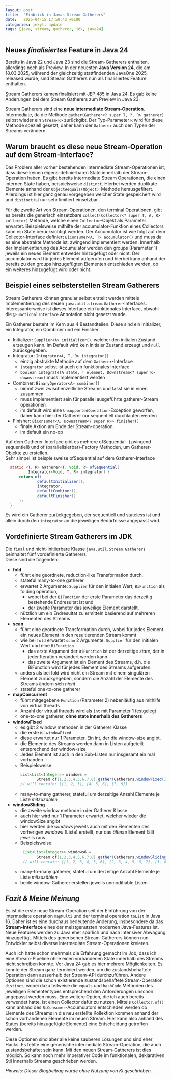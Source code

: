 ```yaml
---
layout: post
title:  "Einblick in Javas Stream Gatherers"
date:   2025-04-15 17:50:42 +0100
categories: jekyll update
tags: [java, stream, gatherer, jdk, java24]
---
```


## Neues _finalisiertes_ Feature in Java 24

Bereits in Java 22 und Java 23 sind die Stream-Gatherers enthalten, allerdings noch als Preview.
In der neuesten **Java Version 24**, die am 18.03.2025, während der gleichzeitig stattfindenden JavaOne 2025, 
released wurde, sind Stream Gatherers nun als finalisiertes Feature enthalten.

Stream Gatherers kamen finalisiert mit [JEP 485](https://openjdk.org/jeps/485) in Java 24. 
Es gab keine Änderungen bei dem Stream Gatherers zum Preview in Java 23.

Stream Gatherers sind eine **neue intermediate Stream-Operation**. Intermediate, da die Methode `gather(Gatherer<? super T, ?, R> gatherer)`
selbst wieder ein `Stream<R>` zurückgibt. Der Typ-Parameter `R` wird für diese Methode speziell gesetzt, daher kann der `Gatherer`
auch den Typen der Streams verändern.

## Warum braucht es diese neue Stream-Operation auf dem Stream-Interface?

Das Problem aller vorher bestehenden intermediate Stream-Operationen ist, dass diese keinen eigens-definierbaren State innerhalb der Stream-Operation haben.
Es gibt bereits ìntermediate Stream Operationen, die einen internen State haben, beispielsweise `distinct`. Hierbei werden duplikate Elemente anhand der 
`Object#equals(Object)`-Methode herausgefiltert. Allerdings ist hier ganz genau vorgegeben welcher State gespeichert wird und `distinct` ist nur sehr limitiert einsetzbar.

Für die zweite Art von Stream-Operationen, den terminal Operationen, gibt es bereits die generisch einsetzbare `collect(Collector<? super T, A, R> collector)` Methode,
welche einen `Collector`-Objekt als Parameter erwartet. Beispielsweise mithilfe der accumulator-Funktion eines Collectors kann ein State berücksichtigt werden.
Der Accumulator ist wie folgt auf dem Collector-Interface definiert `BiConsumer<A, T> accumulator()` und muss da es eine abstrakte Methode ist, zwingend implementiert werden.
Innerhalb der Implementierung des Accumulator werden den groups (Parameter 1) jeweils ein neues Element entweder hinzugefügt oder nicht. Der accumulator wird für jedes Element aufgerufen
und hierbei kann anhand der bereits zu den groups hinzugefügten Elementen entschieden werden, ob ein weiteres hinzugefügt wird oder nicht. 

## Beispiel eines selbsterstellen Stream Gatherers

Stream Gatherers können granular selbst erstellt werden mittels Implementierung des neuen `java.util.stream.Gatherer`-Interfaces.
Interessanterweise ist dieses Interface ein funktionales Interface, obwohl die `@FunctionalInterface` Annotation nicht gesetzt wurde.

Ein Gatherer besteht im Kern aus 4 Bestandteilen. Diese sind ein Initializer, ein Integrator, ein Combiner und ein Finisher.
  - Initializer: `Supplier<A> initializer()`, welcher den initialen Zustand erzeugen kann. Im Default wird kein initialer Zustand erzeugt und `null` zurückgegeben.
  - Integrator: `Integrator<A, T, R> integrator()`
    - einzig abstrakte Methode auf dem `Gatherer`-Interface
    - `Integrator` selbst ist auch ein funktionales Interface
    - `boolean integrate(A state, T element, Downstream<? super R> downstream)` muss implementiert werden
  - Combiner: `BinaryOperator<A> combiner()`
    - nimmt zwei zwischenzeitliche Streams und fasst sie in einen zusammen
    - muss implementiert sein für parallel ausgeführte gatherer-Stream operationen
    - im default wird eine `UnsupportedOperation`-Exception geworfen, daher kann hier der Gatherer nur sequentiell durchlaufen werden
  - Finisher: `BiConsumer<A, Downstream<? super R>> finisher()`
    - finale Aktion am Ende der Stream-operation.
    - im default ein no-op

Auf dem Gatherer-Interface gibt es mehrere ofSequential- (zwingend sequentiell) und of (parallelisierbar)-Factory Methoden, um Gatherer-Objekte zu erstellen.  
Sehr simpel ist beispielsweise ofSequential auf dem Gatherer-Interface
```java 
  static <T, R> Gatherer<T, Void, R> ofSequential(
          Integrator<Void, T, R> integrator) {
      return of(
              defaultInitializer(),
              integrator,
              defaultCombiner(),
              defaultFinisher()
      );
  }
```
Es wird ein Gatherer zurückgegeben, der sequentiell und stateless ist und allein durch den ``integrator`` an die jeweiligen Bedürfnisse angepasst wird. 


## Vordefinierte Stream Gatherers im JDK

Die `final` und nicht-initiierbare Klasse `java.util.Stream.Gatherers` beinhaltet fünf vordefinierte Gatherers.  
Diese sind die folgenden:
- **fold**
  - führt eine geordnete, reduction-like Transformation durch.
  - stateful many-to-one gatherer
  - erwartet 2 Argumente: `Supplier` für den initialen Wert, `BiFunction` als folding operation,   
    - wobei bei der `BiFunction` der erste Parameter das derzeitig bestehende Endresultat ist und
    - der zweite Parameter das jeweilige Element darstellt.
  - nützlich um ein Endresultat zu ermitteln basierend auf mehreren Elementen des Streams
- **scan**
  - führt eine geordnete Transformation durch, wobei für jedes Element ein neues Element in den resultierenden Stream kommt
  - wie bei `fold` erwartet `scan` 2 Argumente: `Supplier` für den initialen Wert und eine `BiFunction`
    - das erste Argument der `BiFunction` ist der derzeitige _state_, der in jeder Iteration verändert werden kann
    - das zweite Argument ist ein Element des Streams, d.h. die BiFunction wird für jedes Element des Streams aufgerufen.
  - anders als bei fold wird nicht ein Stream mit einem singulären Element zurückgegeben, sondern die Anzahl der Elemente des Streams ändern sich _nicht_
  - stateful one-to-one gatherer
- **mapConcurrent**
  - führt mitgegebene `Function` (Parameter 2) nebenläufig aus mithilfe von virtual threads
  - Anzahl der virtual threads wird als `int` mit Parameter 1 festgelegt
  - one-to-one gatherer, **ohne state innerhalb des Gatherers**
- **windowFixed**
  - es gibt 2 window methoden in der Gatherer Klasse
  - die erste ist `windowFixed`
  - diese erwartet nur 1 Parameter. Ein int, der die window-size angibt.
  - die Elemente des Streams werden dann in Listen aufgeteilt entsprechend der window-size
  - Jedes Element ist auch in den Sub-Listen nur insgesamt ein mal vorhanden
  - Beispielsweise:
    ```java 
    List<List<Integer>> windows =
           Stream.of(1,2,3,4,5,6,7,8).gather(Gatherers.windowFixed(3)).toList();
    // will contain: [[1, 2, 3], [4, 5, 6], [7, 8]]
    ```
  - many-to-many gatherer, stateful um derzeitige Anzahl Elemente je Liste _mitzuzählen_ 
- **windowSliding**
  - die zweite window methode in der Gatherer Klasse
  - auch hier wird nur 1 Parameter erwartet, welcher wieder die windowSize angibt
  - hier werden die _windows_ jeweils auch mit den Elementen des vorherigen _windows_ (Liste) erstellt, nur das _älteste_ Element fällt jeweils raus
  - Beispielsweise:
    ```java
     List<List<Integer>> windows6 =
           Stream.of(1,2,3,4,5,6,7,8).gather(Gatherers.windowSliding(6)).toList();
     // will contain: [[1, 2, 3, 4, 5, 6], [2, 3, 4, 5, 6, 7], [3, 4, 5, 6, 7, 8]]
    ```
  - many-to-many gatherer, stateful um derzeitige Anzahl Elemente je Liste _mitzuzählen_
  - beide window-Gatherer erstellen jeweils unmodifiable Listen

## _Fazit & Meine Meinung_

Es ist die erste neue Stream-Operation seit der Einführung von der intermediate operation `mapMulti` und der terminal operation `toList` in Java 16.
Daher ist es eine durchaus bedeutende Änderung, insbesondere da das **Stream-Interface** eines der meistgenutzten modernen Java-Features ist.
Neue Features werden zu Java eher spärlich und nach intensiver Abwägung hinzugefügt. Mittels des generischen Stream-Gatherers können nun Entwickler selbst diverse 
intermediate Stream-Operationen kreieren.
  
Auch ich hatte schon mehrmals die Erfahrung gemacht im Job, dass ich eine Stream-Pipeline ohne einen vorhandenen State innerhalb des Streams nicht schreiben konnte.
Vor Java 24 gab es hier mehrere Möglichkeiten. Es konnte der Stream ganz terminiert werden, um die zustandsbehaftete Operation dann ausserhalb der Stream-API durchzuführen.
Andere Optionen sind die schon existierende zustandsbehaftete Stream-Operation `distinct`, wobei dazu teilweise die `equals` und `hashCode` Methoden des jeweiligen Elemententypes
entsprechend den Anforderungen unschön angepasst werden muss. Eine weitere Option, die ich auch bereits verwendet hatte, ist einen Collector dafür zu nutzen.
Mittels `Collector.of()` kann anhand des `BiConsumer`-Accumulators entschieden werden ob Elemente des Streams in die neu erstellte Kollektion kommen anhand der schon vorhandenen Elemente im neuen Stream.
Hier kann also anhand des States (bereits hinzugefügte Elemente) eine Entscheidung getroffen werden.

Diese Optionen sind aber alle keine sauberen Lösungen und sind eher Hacks. Es fehlte eine generische intermediate Stream-Operation, die auch zustandsbehaftet sein kann.
Mit den neuen Stream-Gatherers ist dies möglich. So kann noch mehr imperativer Code im funktionalen, deklarativen Stil innerhalb Streams geschrieben werden.



_Hinweis: Dieser Blogbeitrag wurde ohne Nutzung von KI geschrieben._
